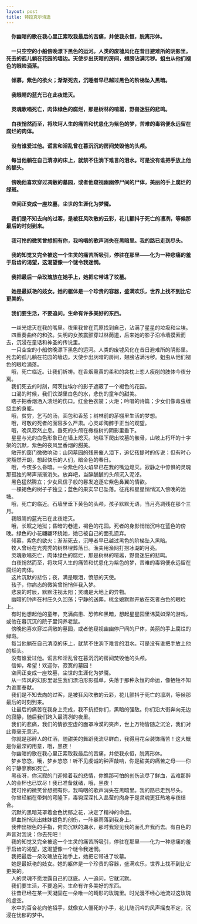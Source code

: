 ```yaml
---
layout: post
title: 特拉克尔诗选
---
```

#### &#8195;你幽暗的歌在我心里正索取我最后的苦痛，并使我永恒，脱离形体。             
#### &#8195;一只空空的小船傍晚漂下黑色的运河。人类的废墟风化在昔日避难所的阴影里。死去的孤儿躺在花园的墙边。天使步出灰暗的房间，翅膀沾满污秽。蛆虫从他们褪色的眼睑滴落。            
#### &#8195;倾慕，紫色的欲火；渐渐死去，沉睡者早已越过黑色的阶梯坠入黑暗。               
#### &#8195;我眼睛的蓝光已在此夜熄灭。               
#### &#8195;灵魂歌唱死亡，肉体绿色的腐烂，那是树林的喧嚣，野兽迷狂的悲鸣。          
#### &#8195;白夜悄然而至，将坎坷人生的痛苦和忧患化为紫色的梦，苦难的毒钩便永远留在腐烂的肉体。              
#### &#8195;没有谁爱过他。谎言和淫乱曾在暮沉沉的房间焚毁他的头颅。              
#### &#8195;每当他躺在自己清凉的床上，就禁不住淌下难言的泪水。可是没有谁把手放上他的额头。               
#### &#8195;傍晚他喜欢穿过凋敝的墓园，或者他窥视幽幽停尸间的尸体，美丽的手上腐烂的绿斑。              
#### &#8195;空间正变成一座坟墓，尘世的生涯化为梦魇。               
#### &#8195;我们是不知去向的过客，是被狂风吹散的云彩，花儿颤抖于死亡的凛冽，等候那最后的时刻到来。               
#### &#8195;我可怜的微笑曾想拥有你，我呜咽的歌声消失在黑暗里。我的路已走到尽头。               
#### &#8195;我的知觉又完全被这一个生灵的痛苦所吸引，停驻在那里——化为一种悲痛的羞于启齿的渴望，这渴望像一个谜令我迷惘。               
#### &#8195;我把最后一朵玫瑰放在她手上，她把它带进了坟墓。               
#### &#8195;她是最妖艳的妓女。她的躯体是一个珍贵的容器，盛满欢乐，世界上找不到比它更美的。               
#### &#8195;我们要生活，不要追问。生命有许多美好的东西。             
<!-- more -->
&#8195;一丝光熄灭在我的嘴里。夜里我曾在荒原找到自己，沾满了星星的垃圾和尘埃。               
&#8195;四重奏曲终的和弦。失明的女孩震颤穿过林荫道，后来她的影子沿冷墙摸索而去，沉浸在童话和神圣的传说里。               
&#8195;一只空空的小船傍晚漂下黑色的运河。人类的废墟风化在昔日避难所的阴影里。死去的孤儿躺在花园的墙边。天使步出灰暗的房间，翅膀沾满污秽。蛆虫从他们褪色的眼睑滴落。               
&#8195;哦，死亡临近。让我们祈祷。在香烟熏黄的柔和的衾枕上恋人瘦削的肢体今夜分离。               
&#8195;我们死去的时刻，阿茨拉埃尔的影子遮蔽了一个褐色的花园。               
&#8195;口渴的时候，我们饮湖里白色的水，悲伤的童年的甜美。               
&#8195;瞎子把香烟洒入溃烂的伤口。红金色衣裳；火炬；吟唱的诗篇；少女们像毒虫缠绕主的身躯。               
&#8195;哦，贫穷，乞丐的汤，面包和香葱；树林前的茅棚里生活的梦想。               
&#8195;哦，可敬的死者的面容多么严肃。心灵却陶醉于正当的观望。               
&#8195;哦，晚风寂然止息。垂死的头颅在橄榄树的阴影里垂下。               
&#8195;星星与光的白色形象已在墙上熄灭。地毯下爬出坟墓的骸骨，山坡上朽坏的十字架的沉默，紫色的夜风里香烟的甜美。              
&#8195;敞开的窗门微微响动；山冈墓园的残景催人泪下，追忆孩提时的传说；但有时心灵豁然开朗，想起快乐的人们，暗金色的春日。               
&#8195;哦，今夜多么昏暗。一朵紫色的火焰早已在我的嘴边熄灭。寂静之中惊惧的灵魂那孤独的琴声渐渐消失。放弃吧，当醉醺醺的头颅沉入泥淖。               
&#8195;黑色猛然腾立；少女风信子般的鬈发追逐它紫色鼻翼的情欲。               
&#8195;一棵褐色的树孑孑独立；蓝色的果实早已坠落。征兆和星星悄悄沉入傍晚的池塘。               
&#8195;哦，死亡的临近。石墙里垂下黄色的头颅，孩子默默无语，当月亮凋残在那个三月。               
&#8195;我眼睛的蓝光已在此夜熄灭。               
&#8195;哦，长眠之地狱；昏暗的巷道，褐色的花园。死者的身影悄悄沉吟在蓝色的傍晚。绿色的小花翩翩环绕她，她已被自己的面孔遗弃。               
&#8195;倾慕，紫色的欲火；渐渐死去，沉睡者早已越过黑色的阶梯坠入黑暗。               
&#8195;牧人曾经在光秃秃的树林埋葬落日。渔夫用渔网打捞冰湖的月亮。               
&#8195;灵魂歌唱死亡，肉体绿色的腐烂，那是树林的喧嚣，野兽迷狂的悲鸣。               
&#8195;白夜悄然而至，将坎坷人生的痛苦和忧患化为紫色的梦，苦难的毒钩便永远留在腐烂的肉体。               
&#8195;这片沉默的悲伤；夜，满是眼泪，愤怒的天使。               
&#8195;孩子，你病态的微笑曾悄悄伴我入梦。               
&#8195;悲哀的时辰，默默注视太阳；灵魂是大地上的异物。               
&#8195;幽暗的钟声在村庄久久回荡；宁静的送葬。桃金娘默默开放在死者白色的眼睑上。               
&#8195;有时他想起他的童年，充满病患、恐怖和黑暗，想起星星园里讳莫如深的游戏，或他在暮沉沉的院子里饲养老鼠。               
&#8195;傍晚他喜欢穿过凋敝的墓园，或者他窥视幽幽停尸间的尸体，美丽的手上腐烂的绿斑。               
&#8195;每当他躺在自己清凉的床上，就禁不住淌下难言的泪水。可是没有谁把手放上他的额头。               
&#8195;没有谁爱过他。谎言和淫乱曾在暮沉沉的房间焚毁他的头颅。           
&#8195;信仰，希望！欢迎你，寂寞的墓园！               
&#8195;空间正变成一座坟墓，尘世的生涯化为梦魇。                 
&#8195;从一阵风的幻影里诞生我们漂泊形影孤单，失落于那种永恒的命运，像牺牲不知为谁而奉献。               
&#8195;我们是不知去向的过客，是被狂风吹散的云彩，花儿颤抖于死亡的凛冽，等候那最后的时刻到来。               
&#8195;让最后的痛苦在我身上完成，我不抗拒你们，黑暗的强敌。你们沿大街奔向无边的寂静，随后我们跨入最清冽的夜里。               
&#8195;我们的悲痛，我们的情欲空虚的面罩冷漠的笑声，世上万物皆随之沉沦，我们对此竟毫无意识。               
&#8195;你就是那醉人的红酒，随甜美的舞蹈我流尽鲜血，我得用花朵装饰痛苦！这大概是你最深的用意，哦，黑夜！               
&#8195;你幽暗的歌在我心里正索取我最后的苦痛，并使我永恒，脱离形体。               
&#8195;梦乡悠悠，哦，梦乡悠悠！听不见虔诚的钟声敲响，你是甜美的痛苦之母——你的宁静寥廓如死亡。               
&#8195;黑夜呀，你沉寂的门迎候着我的悲情，你瞧那可怕的创伤流尽了鲜血，苦难那醉人的金杯也已饮尽！我已准备就绪，哦，黑夜！               
&#8195;我可怜的微笑曾想拥有你，我呜咽的歌声消失在黑暗里。我的路已走到尽头。               
&#8195;你曾经躺在带刺的穹隆下，毒钩深深扎入晶莹的肉身于是灵魂更狂热地与夜结合。               
&#8195;沉默的黑暗笼罩着金色忧郁之花，决定了精神的命运。                
&#8195;鲜血悄悄流出妹妹银色的创伤，一阵暴雨落到我身上。               
&#8195;我伸出银色的手指，俯向沉默的湖水，那时我窥见我的面孔弃我而去。有白色的声音对我说：你去死吧！               
&#8195;我的知觉又完全被这一个生灵的痛苦所吸引，停驻在那里——化为一种悲痛的羞于启齿的渴望，这渴望像一个谜令我迷惘。               
&#8195;我把最后一朵玫瑰放在她手上，她把它带进了坟墓。               
&#8195;她是最妖艳的妓女。她的躯体是一个珍贵的容器，盛满欢乐，世界上找不到比它更美的。               
&#8195;人的灵魂不愿泄露自己的谜底。人一追问，它就沉默。               
&#8195;我们要生活，不要追问。生命有许多美好的东西。               
&#8195;往昔已经在某一天凝固在一朵唯一的畸形的玫瑰里。时光漫不经心地流过这玫瑰的虚空。               
&#8195;水中的百合花向他招手，就像女人僵死的小手，花儿随沉吟的风声摇曳不定，沉浸在忧郁的梦中。               
